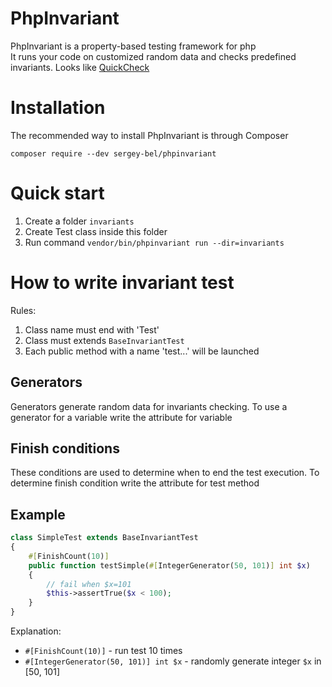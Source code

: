 # PhpInvariant
PhpInvariant is a property-based testing framework for php  
It runs your code on customized random data and checks predefined invariants. Looks like [QuickCheck](https://hackage.haskell.org/package/QuickCheck) 


# Installation
The recommended way to install PhpInvariant is through Composer

`composer require --dev sergey-bel/phpinvariant`

# Quick start
1. Create a folder `invariants`
2. Create Test class inside this folder
3. Run command `vendor/bin/phpinvariant run --dir=invariants`

# How to write invariant test
Rules:  
1. Сlass name must end with 'Test'
1. Class must extends `BaseInvariantTest`
1. Each public method with a name 'test...' will be launched

## Generators
Generators generate random data for invariants checking. To use a generator for a variable write the attribute for variable  

## Finish conditions
These conditions are used to determine when to end the test execution. To determine finish condition  write the attribute for test method

## Example

```php
class SimpleTest extends BaseInvariantTest
{
    #[FinishCount(10)]
    public function testSimple(#[IntegerGenerator(50, 101)] int $x)
    {
        // fail when $x=101
        $this->assertTrue($x < 100);
    }
}
```
Explanation:  
* `#[FinishCount(10)]` - run test 10 times
* `#[IntegerGenerator(50, 101)] int $x` - randomly generate integer `$x` in [50, 101]





